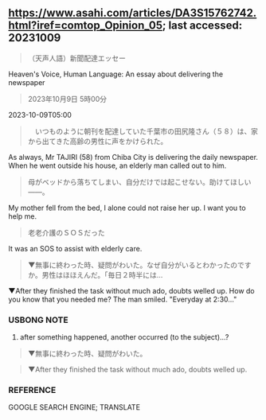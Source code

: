 ## https://www.asahi.com/articles/DA3S15762742.html?iref=comtop_Opinion_05; last accessed: 20231009

> （天声人語）新聞配達エッセー

Heaven's Voice, Human Language: An essay about delivering the newspaper

> 2023年10月9日 5時00分

2023-10-09T05:00

>　いつものように朝刊を配達していた千葉市の田尻隆さん（５８）は、家から出てきた高齢の男性に声をかけられた。

As always, Mr TAJIRI (58) from Chiba City is delivering the daily newspaper. When he went outside his house, an elderly man called out to him. 

> 母がベッドから落ちてしまい、自分だけでは起こせない。助けてほしい――。

My mother fell from the bed, I alone could not raise her up. I want you to help me.

> 老老介護のＳＯＳだった

It was an SOS to assist with elderly care.

> ▼無事に終わった時、疑問がわいた。なぜ自分がいるとわかったのですか。男性はほほえんだ。「毎日２時半には…

▼After they finished the task without much ado, doubts welled up. How do you know that you needed me? The man smiled. "Everyday at 2:30..."

### USBONG NOTE

1) after something happened, another occurred (to the subject)...?

> ▼無事に終わった時、疑問がわいた。

> ▼After they finished the task without much ado, doubts welled up. 

### REFERENCE

GOOGLE SEARCH ENGINE; TRANSLATE
